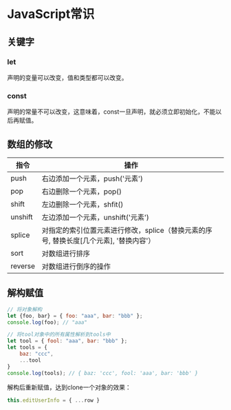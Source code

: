 # JavaScript常识

## 关键字

### let

声明的变量可以改变，值和类型都可以改变。



### const

声明的常量不可以改变，这意味着，const一旦声明，就必须立即初始化，不能以后再赋值。



## 数组的修改

| 指令    | 操作                                                         |
| ------- | ------------------------------------------------------------ |
| push    | 右边添加一个元素，push('元素')                               |
| pop     | 右边删除一个元素，pop()                                      |
| shift   | 左边删除一个元素，shfit()                                    |
| unshift | 左边添加一个元素，unshift('元素')                            |
| splice  | 对指定的索引位置元素进行修改，splice（替换元素的序号, 替换长度[几个元素], '替换内容'） |
| sort    | 对数组进行排序                                               |
| reverse | 对数组进行倒序的操作                                         |



## 解构赋值

```javascript
// 将对象解构
let {foo, bar} = { foo: "aaa", bar: "bbb" };
console.log(foo); // "aaa"

// 将tool对象中的所有属性解析到tools中
let tool = { fool: "aaa", bar: "bbb" };
let tools = {
    baz: "ccc",
    ...tool
}
console.log(tools); // { baz: 'ccc', fool: 'aaa', bar: 'bbb' }
```



解构后重新赋值，达到clone一个对象的效果：

```javascript
this.editUserInfo = { ...row }
```

